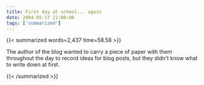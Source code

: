 ```yaml
---
title: First day at school... again
date: 2004-05-17 21:00:00
tags: ['summarized']
---
```


{{< summarized words=2,437 time=58.58 >}}

The author of the blog wanted to carry a piece of paper with them throughout the day to record ideas for blog posts, but they didn't know what to write down at first.

{{< /summarized >}}